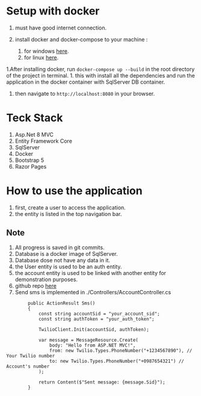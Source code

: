 

# Setup with docker

1. must have good internet connection.

1. install docker and docker-compose to your machine :
    1. for windows [here](https://docs.docker.com/desktop/install/windows-install/).
    1. for linux [here](https://docs.docker.com/desktop/install/linux-install/).

1.After installing docker, run `docker-compose up --build` in the root directory of the project in terminal. 
    1. this with install all the dependencies and run the application in the docker container with SqlServer DB container.

1. then navigate to `http://localhost:8080` in your browser.

# Teck Stack
1. Asp.Net 8 MVC
1. Entity Framework Core
1. SqlServer
1. Docker
1. Bootstrap 5
1. Razor Pages


# How to use the application
1. first, create a user to access the application.
1. the entity is listed in the top navigation bar.

## Note
1. All progress is saved in git commits.
1. Database is a docker image of SqlServer.
1. Database dose not have any data in it.
1. the User entity is used to be an auth entity.
1. the account entity is used to be linked with another entity for demonstration purposes.
1. github repo [here](https://github.com/Ala-Alsanea/ala_alsanea_ebda3soft_demo)
1. Send sms is implemented in ./Controllers/AccountController.cs
```dotnetcli
        public ActionResult Sms()
        {
            const string accountSid = "your_account_sid";
            const string authToken = "your_auth_token";

            TwilioClient.Init(accountSid, authToken);

            var message = MessageResource.Create(
                body: "Hello from ASP.NET MVC!",
                from: new Twilio.Types.PhoneNumber("+1234567890"), // Your Twilio number
                to: new Twilio.Types.PhoneNumber("+0987654321") // Account's number
            );

            return Content($"Sent message: {message.Sid}");
        }
```
